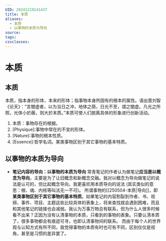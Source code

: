 ```yaml
---
UID: 20241219141437
title: 本质
aliases:
  - 本质
  - 以事物的本质为导向
source: 
tags: 
cssclasses:
---
```

# 本质
## 本质
本质，指本身的形体，本来的形体；指事物本身所固有的根本的属性。语出晋刘智《论天》：“言闇虚者，以为当日之冲，地体之荫，日光不至，谓之闇虚。凡光之所照，光体小於蔽，则大於本质。”本质可使人们脱离具体的形象进行创新活动。
1. 本质：事物存在的根据。
2. [Physique]∶事物中常在的不变的形体。
3. [Nature]∶事物的根本性质。
4. [Essence]∶哲学名词。某类事物区别于其它事物的基本特质。
## 以事物的本质为导向
- **笔记内容的导向：以事物的本质为导向**
	常青笔记的作者认为做笔记**应当是以概念为导向**，主要是为了让旧概念和新概念交融。我对以概念为导向做笔记的说法是认可的，但比起概念导向，我更喜欢用本质导向的说法 (其实类似的意思：根、魂、内核等叫法无一不可)。
	所谓事物的[[250504-本质|导向]]，即**某类事物区别于其它事物的基本特质**。如果笔记的内容割裂到作者、书、视频、事件、项目、主题这些比较具体的表象上，将来查找就会遇到困难，而且和其他笔记的链接也会减弱。我认为万事万物总有联系，但为什么人很多时候看不出来？正因为没有认清事物的本质，只看到的事物的表象。只要认清本质了，很多事物都会有痕迹可寻，也即认清事物间的联系。
	而由于每个人的世界观与认知方式有所不同，我觉得事物的本质有时也可有不同，区别仅仅是视角，甚至是习惯的差异罢了。

